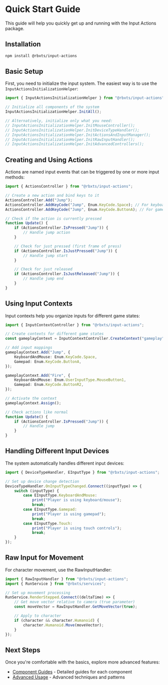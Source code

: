 # Quick Start Guide

This guide will help you quickly get up and running with the Input Actions package.

## Installation

```bash
npm install @rbxts/input-actions
```

## Basic Setup

First, you need to initialize the input system. The easiest way is to use the `InputActionsInitializationHelper`:

```ts
import { InputActionsInitializationHelper } from "@rbxts/input-actions";

// Initialize all components of the system
InputActionsInitializationHelper.InitAll();

// Alternatively, initialize only what you need:
// InputActionsInitializationHelper.InitMouseController();
// InputActionsInitializationHelper.InitDeviceTypeHandler();
// InputActionsInitializationHelper.InitActionsAndInputManager();
// InputActionsInitializationHelper.InitRawInputHandler();
// InputActionsInitializationHelper.InitAdvancedControllers();
```

## Creating and Using Actions

Actions are named input events that can be triggered by one or more input methods:

```ts
import { ActionsController } from "@rbxts/input-actions";

// Create a new action and bind keys to it
ActionsController.Add("Jump");
ActionsController.AddKeyCode("Jump", Enum.KeyCode.Space); // For keyboard
ActionsController.AddKeyCode("Jump", Enum.KeyCode.ButtonA); // For gamepad

// Check if the action is currently pressed
function Update() {
	if (ActionsController.IsPressed("Jump")) {
		// Handle jump action
	}

	// Check for just pressed (first frame of press)
	if (ActionsController.IsJustPressed("Jump")) {
		// Handle jump start
	}

	// Check for just released
	if (ActionsController.IsJustReleased("Jump")) {
		// Handle jump end
	}
}
```

## Using Input Contexts

Input contexts help you organize inputs for different game states:

```ts
import { InputContextController } from "@rbxts/input-actions";

// Create contexts for different game states
const gameplayContext = InputContextController.CreateContext("gameplay");

// Add input mappings
gameplayContext.Add("Jump", {
	KeyboardAndMouse: Enum.KeyCode.Space,
	Gamepad: Enum.KeyCode.ButtonA,
});

gameplayContext.Add("Fire", {
	KeyboardAndMouse: Enum.UserInputType.MouseButton1,
	Gamepad: Enum.KeyCode.ButtonR2,
});

// Activate the context
gameplayContext.Assign();

// Check actions like normal
function Update() {
	if (ActionsController.IsPressed("Jump")) {
		// Handle jump
	}
}
```

## Handling Different Input Devices

The system automatically handles different input devices:

```ts
import { DeviceTypeHandler, EInputType } from "@rbxts/input-actions";

// Set up device change detection
DeviceTypeHandler.OnInputTypeChanged.Connect((inputType) => {
	switch (inputType) {
		case EInputType.KeyboardAndMouse:
			print("Player is using keyboard/mouse");
			break;
		case EInputType.Gamepad:
			print("Player is using gamepad");
			break;
		case EInputType.Touch:
			print("Player is using touch controls");
			break;
	}
});
```

## Raw Input for Movement

For character movement, use the RawInputHandler:

```ts
import { RawInputHandler } from "@rbxts/input-actions";
import { RunService } from "@rbxts/services";

// Set up movement processing
RunService.RenderStepped.Connect((deltaTime) => {
	// Get move vector relative to camera (true parameter)
	const moveVector = RawInputHandler.GetMoveVector(true);

	// Apply to character
	if (character && character.Humanoid) {
		character.Humanoid.Move(moveVector);
	}
});
```

## Next Steps

Once you're comfortable with the basics, explore more advanced features:

- [Component Guides](./ComponentGuides.md) - Detailed guides for each component
- [Advanced Usage](./AdvancedUsage.md) - Advanced techniques and patterns
